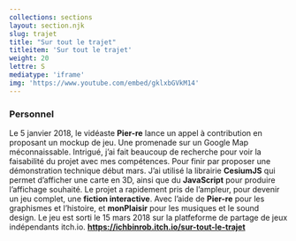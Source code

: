 ```yaml
---
collections: sections
layout: section.njk
slug: trajet
title: "Sur tout le trajet"
titleitem: 'Sur tout le trajet'
weight: 20
lettre: S
mediatype: 'iframe'
img: 'https://www.youtube.com/embed/gklxbGVkM14'
---
```


### Personnel
Le 5 janvier 2018, le vidéaste
**Pier-re** lance un appel à contribution
en proposant un mockup de jeu.
Une promenade sur un Google Map
méconnaissable.
Intrigué, j’ai fait beaucoup de recherche
pour voir la faisabilité du projet
avec mes compétences. Pour finir
par proposer une démonstration
technique début mars. J’ai utilisé
la librairie **CesiumJS** qui permet
d’afficher une carte en 3D, ainsi
que du **JavaScript** pour produire
l’affichage souhaité.
Le projet a rapidement pris de l’ampleur,
pour devenir un jeu complet,
une **fiction interactive**. Avec l’aide
de **Pier-re** pour les graphismes
et l’histoire, et **monPlaisir** pour
les musiques et le sound design.
Le jeu est sorti le 15 mars 2018
sur la platfeforme de partage de jeux
indépendants itch.io.
<a href="https://ichbinrob.itch.io/sur-tout-le-trajet" target="_blank"><strong>https://ichbinrob.itch.io/sur-tout-le-trajet</strong></a>
